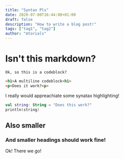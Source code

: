 ```yaml
---
title: "Syntax Pls"
date: 2020-07-08T16:44:08+01:00
draft: false
description: "How to write a blog post!"
tags: ["tag1", "tag2"]
author: "mtorials"
---
```


# Isn't this markdown?

`Ok, so this is a codeblock?`

```html
<h1>A multiline codeblock<h1>
<p>Does it work?<p>
```

I really would appreachiate some synatax highlighting!

```kotlin
val string: String = "Does this work?"
println(string)
```

## Also smaller

### And smaller headings should work fine!

Ok! There we go!
